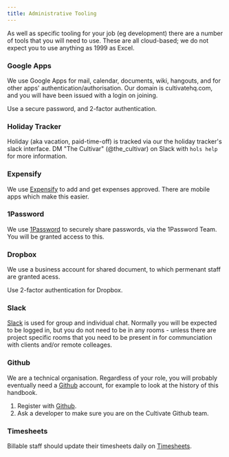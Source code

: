 ```yaml
---
title: Administrative Tooling
---
```


As well as specific tooling for your job (eg development) there are a number of tools that you will need to use. These are all cloud-based; we do not expect you to use anything as 1999 as Excel.

### Google Apps

<a name="google_apps"></a>

We use Google Apps for mail, calendar, documents, wiki, hangouts, and for other apps' authentication/authorisation. Our domain is cultivatehq.com, and you will have been issued with a login on joining.

Use a secure password, and 2-factor authentication.


### Holiday Tracker

<a name="holiday_tracker"></a>

Holiday (aka vacation, paid-time-off) is tracked via our the holiday tracker's slack interface. DM "The Cultivar" (@the_cultivar) on Slack with `hols help` for more information.

### Expensify

<a name="expensify"></a>

We use [Expensify](https://www.expensify.com) to add and get expenses approved. There are mobile apps which make this easier.

### 1Password

<a name="1password"></a>

We use [1Password](https://agilebits.com/onepassword) to securely share passwords, via the 1Password Team. You will be granted access to this.

### Dropbox

<a name="dropbox"></a>

We use a business account for shared document, to which permenant staff are granted acess.

Use 2-factor authentication for Dropbox.

### Slack

<a name="slack"></a>

[Slack](https://www.slack.com) is used for group and individual chat. Normally you will be expected to be logged in, but you do not need to be in any rooms -  unless there are project specific rooms that you need to be present in for communciation with clients and/or remote colleages.

### Github

<a name="github"></a>

We are a technical organisation. Regardless of your role, you will probably eventually need a [Github](https://github.com/) account, for example to look at the history of this handbook.

1. Register with [Github](https://github.com).
2. Ask a developer to make sure you are on the Cultivate Github team.

### Timesheets

<a name="timesheets"></a>

Billable staff should update their timesheets daily on [Timesheets](https://timesheets-production.herokuapp.com).
